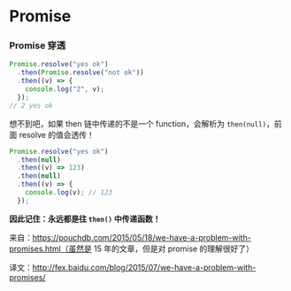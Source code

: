 # Promise

### Promise 穿透

```js
Promise.resolve("yes ok")
  .then(Promise.resolve("not ok"))
  .then((v) => {
    console.log("2", v);
  });
// 2 yes ok
```

想不到吧，如果 then 链中传递的不是一个 function，会解析为 `then(null)`，前面 resolve 的值会透传！

```js
Promise.resolve("yes ok")
  .then(null)
  .then((v) => 123)
  .then(null)
  .then((v) => {
    console.log(v); // 123
  });
```

**因此记住：永远都是往 `then()` 中传递函数！**

来自：https://pouchdb.com/2015/05/18/we-have-a-problem-with-promises.html（虽然是 15 年的文章，但是对 promise 的理解很好了）

译文：http://fex.baidu.com/blog/2015/07/we-have-a-problem-with-promises/
